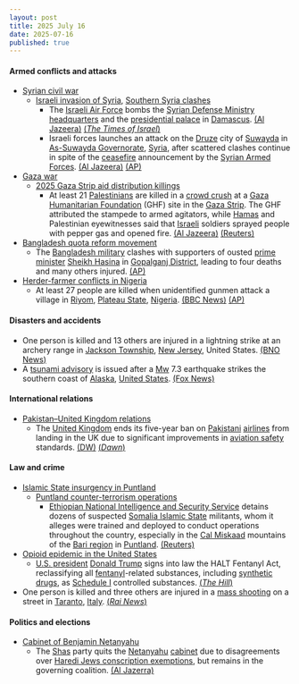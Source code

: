 ```yaml
---
layout: post
title: 2025 July 16
date: 2025-07-16
published: true
---
```



#### Armed conflicts and attacks

* [Syrian civil war](https://en.wikipedia.org/wiki/Syrian_civil_war#Fall_of_the_Assad_regime,_transitional_government_(2024%E2%80%93present) "Syrian civil war")
  * [Israeli invasion of Syria](https://en.wikipedia.org/wiki/Israeli_invasion_of_Syria_%282024%E2%80%93present%29 "Israeli invasion of Syria (2024–present)"), [Southern Syria clashes](https://en.wikipedia.org/wiki/Southern_Syria_clashes_%28July_2025%E2%80%93present%29 "Southern Syria clashes (July 2025–present)")
    * The [Israeli Air Force](https://en.wikipedia.org/wiki/Israeli_Air_Force "Israeli Air Force") bombs the [Syrian Defense Ministry headquarters](https://en.wikipedia.org/wiki/Hay%27at_al-Arkan "Hay'at al-Arkan") and the [presidential palace](https://en.wikipedia.org/wiki/Presidential_Palace%2C_Damascus "Presidential Palace, Damascus") in [Damascus](https://en.wikipedia.org/wiki/Damascus "Damascus"). [(Al Jazeera)](https://www.aljazeera.com/news/liveblog/2025/7/16/live-israel-bombs-gaza-syria-as-alarm-grows-over-malnourished-children) [(*The Times of Israel*)](https://www.timesofisrael.com/liveblog_entry/israeli-strike-reported-on-syrias-presidential-palace/)
    * Israeli forces launches an attack on the [Druze](https://en.wikipedia.org/wiki/Druze_in_Syria "Druze in Syria") city of [Suwayda](https://en.wikipedia.org/wiki/Suwayda "Suwayda") in [As-Suwayda Governorate](https://en.wikipedia.org/wiki/As-Suwayda_Governorate "As-Suwayda Governorate"), [Syria](https://en.wikipedia.org/wiki/Syria "Syria"), after scattered clashes continue in spite of the [ceasefire](https://en.wikipedia.org/wiki/Ceasefire "Ceasefire") announcement by the [Syrian Armed Forces](https://en.wikipedia.org/wiki/Syrian_Armed_Forces "Syrian Armed Forces"). [(Al Jazeera)](https://www.aljazeera.com/news/2025/7/16/israel-bombs-syrias-druze-city-of-suwayda-hours-after-ceasefire) [(AP)](https://apnews.com/article/syria-druze-clashes-sweida-44585d1d58ddcdd224e9573ca94767b0)
* [Gaza war](https://en.wikipedia.org/wiki/Gaza_war "Gaza war")
  * [2025 Gaza Strip aid distribution killings](https://en.wikipedia.org/wiki/2025_Gaza_Strip_aid_distribution_killings "2025 Gaza Strip aid distribution killings")
    * At least 21 [Palestinians](https://en.wikipedia.org/wiki/Palestinians "Palestinians") are killed in a [crowd crush](https://en.wikipedia.org/wiki/Human_stampede "Human stampede") at a [Gaza Humanitarian Foundation](https://en.wikipedia.org/wiki/Gaza_Humanitarian_Foundation "Gaza Humanitarian Foundation") (GHF) site in the [Gaza Strip](https://en.wikipedia.org/wiki/Gaza_Strip "Gaza Strip"). The GHF attributed the stampede to armed agitators, while [Hamas](https://en.wikipedia.org/wiki/Hamas "Hamas") and Palestinian eyewitnesses said that [Israeli](https://en.wikipedia.org/wiki/Israel "Israel") soldiers sprayed people with pepper gas and opened fire. [(Al Jazeera)](https://www.aljazeera.com/news/2025/7/16/at-least-21-people-killed-in-stampede-suffocation-at-ghf-site-in-gaza) [(Reuters)](https://www.reuters.com/world/middle-east/us-backed-gaza-humanitarian-foundation-says-20-people-killed-crush-2025-07-16/)
* [Bangladesh quota reform movement](https://en.wikipedia.org/wiki/Bangladesh_quota_reform_movement "Bangladesh quota reform movement")
  * The [Bangladesh military](https://en.wikipedia.org/wiki/Bangladesh_Armed_Forces "Bangladesh Armed Forces") clashes with supporters of ousted [prime minister](https://en.wikipedia.org/wiki/Prime_Minister_of_Bangladesh "Prime Minister of Bangladesh") [Sheikh Hasina](https://en.wikipedia.org/wiki/Sheikh_Hasina "Sheikh Hasina") in [Gopalganj District](https://en.wikipedia.org/wiki/Gopalganj_District%2C_Bangladesh "Gopalganj District, Bangladesh"), leading to four deaths and many others injured. [(AP)](https://apnews.com/article/bangladesh-clashes-hasina-students-1e58562a6c9e766c760af9b577189504)
* [Herder-farmer conflicts in Nigeria](https://en.wikipedia.org/wiki/Herder-farmer_conflicts_in_Nigeria "Herder-farmer conflicts in Nigeria")
  * At least 27 people are killed when unidentified gunmen attack a village in [Riyom](https://en.wikipedia.org/wiki/Riyom "Riyom"), [Plateau State](https://en.wikipedia.org/wiki/Plateau_State "Plateau State"), [Nigeria](https://en.wikipedia.org/wiki/Nigeria "Nigeria"). [(BBC News)](https://www.bbc.com/pidgin/articles/cvg8m7rjy51o) [(AP)](https://apnews.com/article/nigeria-attack-gunmen-6fc2ceb4775a56e6219295e53dbec8ed)

#### Disasters and accidents

* One person is killed and 13 others are injured in a lightning strike at an archery range in [Jackson Township](https://en.wikipedia.org/wiki/Jackson_Township%2C_New_Jersey "Jackson Township, New Jersey"), [New Jersey](https://en.wikipedia.org/wiki/New_Jersey "New Jersey"), United States. [(BNO News)](https://bnonews.com/index.php/2025/07/1-dead-13-injured-after-lightning-strike-at-new-jersey-archery-range/#google_vignette)
* A [tsunami advisory](https://en.wikipedia.org/wiki/Tsunami_advisory "Tsunami advisory") is issued after a [Mw](https://en.wikipedia.org/wiki/Richter_scale "Richter scale") 7.3 earthquake strikes the southern coast of [Alaska](https://en.wikipedia.org/wiki/Alaska "Alaska"), [United States](https://en.wikipedia.org/wiki/United_States "United States"). [(Fox News)](https://www.fox5atlanta.com/news/alaska-tsunami-warning-earthquake)

#### International relations

* [Pakistan–United Kingdom relations](https://en.wikipedia.org/wiki/Pakistan%E2%80%93United_Kingdom_relations "Pakistan–United Kingdom relations")
  * The [United Kingdom](https://en.wikipedia.org/wiki/United_Kingdom "United Kingdom") ends its five-year ban on [Pakistani](https://en.wikipedia.org/wiki/Pakistan "Pakistan") [airlines](https://en.wikipedia.org/wiki/List_of_airlines_of_Pakistan "List of airlines of Pakistan") from landing in the UK due to significant improvements in [aviation safety](https://en.wikipedia.org/wiki/Aviation_safety "Aviation safety") standards. [(DW)](https://www.dw.com/en/uk-lifts-five-year-ban-on-pakistani-airlines/a-73294769) [(*Dawn*)](https://www.dawn.com/news/1924570)

#### Law and crime

* [Islamic State insurgency in Puntland](https://en.wikipedia.org/wiki/Islamic_State_insurgency_in_Puntland "Islamic State insurgency in Puntland")
  * [Puntland counter-terrorism operations](https://en.wikipedia.org/wiki/Puntland_counter-terrorism_operations "Puntland counter-terrorism operations")
    * [Ethiopian National Intelligence and Security Service](https://en.wikipedia.org/wiki/National_Intelligence_and_Security_Service "National Intelligence and Security Service") detains dozens of suspected [Somalia Islamic State](https://en.wikipedia.org/wiki/Islamic_State_%E2%80%93_Somalia_Province "Islamic State – Somalia Province") militants, whom it alleges were trained and deployed to conduct operations throughout the country, especially in the [Cal Miskaad](https://en.wikipedia.org/wiki/Cal_Miskaad "Cal Miskaad") mountains of the [Bari region](https://en.wikipedia.org/wiki/Bari%2C_Somalia "Bari, Somalia") in [Puntland](https://en.wikipedia.org/wiki/Puntland "Puntland"). [(Reuters)](https://www.reuters.com/world/africa/ethiopia-arrests-dozens-suspected-islamic-state-militants-fana-broadcaster-2025-07-16/)
* [Opioid epidemic in the United States](https://en.wikipedia.org/wiki/Opioid_epidemic_in_the_United_States "Opioid epidemic in the United States")
  * [U.S. president](https://en.wikipedia.org/wiki/U.S._president "U.S. president") [Donald Trump](https://en.wikipedia.org/wiki/Donald_Trump "Donald Trump") signs into law the HALT Fentanyl Act, reclassifying all [fentanyl](https://en.wikipedia.org/wiki/Fentanyl "Fentanyl")-related substances, including [synthetic drugs](https://en.wikipedia.org/wiki/Synthetic_drug "Synthetic drug"), as [Schedule I](https://en.wikipedia.org/wiki/Controlled_Substances_Act#Schedule_I "Controlled Substances Act") controlled substances. [(*The Hill*)](https://thehill.com/homenews/administration/5404826-trump-signs-fentanyl-legislation/)
* One person is killed and three others are injured in a [mass shooting](https://en.wikipedia.org/wiki/Mass_shooting "Mass shooting") on a street in [Taranto](https://en.wikipedia.org/wiki/Taranto "Taranto"), [Italy](https://en.wikipedia.org/wiki/Italy "Italy"). [(*Rai News*)](https://www.rainews.it/articoli/2025/07/sparatoria-al-quartiere-tamburi-un-morto-e-tre-feriti-e54827ac-ac8e-4634-917c-4bc87d1056aa.html)

#### Politics and elections

* [Cabinet of Benjamin Netanyahu](https://en.wikipedia.org/wiki/Thirty-seventh_government_of_Israel "Thirty-seventh government of Israel")
  * The [Shas](https://en.wikipedia.org/wiki/Shas "Shas") party quits the [Netanyahu](https://en.wikipedia.org/wiki/Benjamin_Netanyahu "Benjamin Netanyahu") [cabinet](https://en.wikipedia.org/wiki/Thirty-seventh_government_of_Israel "Thirty-seventh government of Israel") due to disagreements over [Haredi Jews conscription exemptions](https://en.wikipedia.org/wiki/Exemption_from_military_service_in_Israel "Exemption from military service in Israel"), but remains in the governing coalition. [(Al Jazerra)](https://www.aljazeera.com/news/2025/7/16/israeli-ultra-orthodox-party-quits-government-as-netanyahu-loses-majority)
